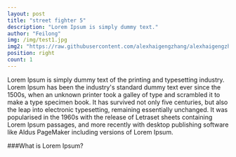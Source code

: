 ```yaml
---
layout: post
title: "street fighter 5"
description: "Lorem Ipsum is simply dummy text."
author: "Feilong"
img: /img/test1.jpg
img2: "https://raw.githubusercontent.com/alexhaigengzhang/alexhaigengzhang.github.io/master/img/test3.jpg"
position: right
count: 1
---
```

Lorem Ipsum is simply dummy text of the printing and typesetting industry. Lorem Ipsum has been the industry's standard dummy text ever since the 1500s, when an unknown printer took a galley of type and scrambled it to make a type specimen book. It has survived not only five centuries, but also the leap into electronic typesetting, remaining essentially unchanged. It was popularised in the 1960s with the release of Letraset sheets containing Lorem Ipsum passages, and more recently with desktop publishing software like Aldus PageMaker including versions of Lorem Ipsum.

###What is Lorem Ipsum?
